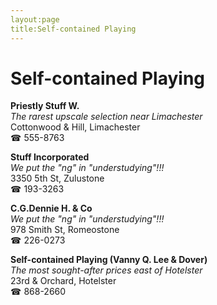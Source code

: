 ```yaml
---
layout:page
title:Self-contained Playing
---
```

# Self-contained Playing

**Priestly Stuff W.**  
_The rarest upscale selection near Limachester_  
Cottonwood & Hill, Limachester  
☎ 555-8763



**Stuff Incorporated**  
_We put the "ng" in "understudying"!!!_  
3350 5th St, Zulustone  
☎ 193-3263



**C.G.Dennie H. & Co**  
_We put the "ng" in "understudying"!!!_  
978 Smith St, Romeostone  
☎ 226-0273



**Self-contained Playing (Vanny Q. Lee & Dover)**  
_The most sought-after prices east of Hotelster_  
23rd & Orchard, Hotelster  
☎ 868-2660



